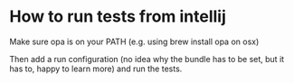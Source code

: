 # How to run tests from intellij

Make sure opa is on your PATH (e.g. using brew install opa on osx)

Then add a run configuration (no idea why the bundle has to be set, but it has to, happy to learn more) and run the tests.
